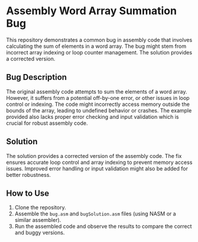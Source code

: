 # Assembly Word Array Summation Bug

This repository demonstrates a common bug in assembly code that involves calculating the sum of elements in a word array. The bug might stem from incorrect array indexing or loop counter management.  The solution provides a corrected version.

## Bug Description

The original assembly code attempts to sum the elements of a word array.  However, it suffers from a potential off-by-one error, or other issues in loop control or indexing. The code might incorrectly access memory outside the bounds of the array, leading to undefined behavior or crashes.  The example provided also lacks proper error checking and input validation which is crucial for robust assembly code.

## Solution

The solution provides a corrected version of the assembly code. The fix ensures accurate loop control and array indexing to prevent memory access issues. Improved error handling or input validation might also be added for better robustness.

## How to Use

1.  Clone the repository.
2.  Assemble the `bug.asm` and `bugSolution.asm` files (using NASM or a similar assembler).
3.  Run the assembled code and observe the results to compare the correct and buggy versions.